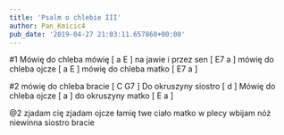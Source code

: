 ```yaml
---
title: 'Psalm o chlebie III'
author: Pan_Kmicic4
pub_date: '2019-04-27 21:03:11.657860+00:00'
---
```


#1
Mówię do chleba mówię [ a E ]
na jawie i przez sen [ E7 a ]
mówię do chleba ojcze [ a E ]
mówię do chleba matko [ E7 a ]

#2
mówię do chleba bracie [ C G7 ]
Do okruszyny siostro [ d ]
Mówię do chleba ojcze [ a ]
do okruszyny matko [ E a ]

@2
zjadam cię zjadam ojcze
łamię twe ciało matko
w plecy wbijam nóż
niewinna siostro bracie